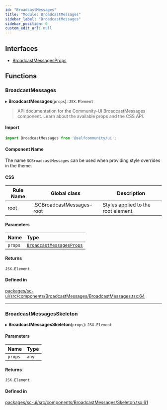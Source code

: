 ```yaml
---
id: "BroadcastMessages"
title: "Module: BroadcastMessages"
sidebar_label: "BroadcastMessages"
sidebar_position: 0
custom_edit_url: null
---
```


## Interfaces

- [BroadcastMessagesProps](../interfaces/BroadcastMessages.BroadcastMessagesProps)

## Functions

### BroadcastMessages

▸ **BroadcastMessages**(`props`): `JSX.Element`

> API documentation for the Community-UI BroadcastMessages component. Learn about the available props and the CSS API.

#### Import
```jsx
import BroadcastMessages from '@selfcommunity/ui';
```
#### Component Name
The name `SCBroadcastMessages` can be used when providing style overrides in the theme.

#### CSS

|Rule Name|Global class|Description|
|---|---|---|
|root|.SCBroadcastMessages-root|Styles applied to the root element.|

#### Parameters

| Name | Type |
| :------ | :------ |
| `props` | [`BroadcastMessagesProps`](../interfaces/BroadcastMessages.BroadcastMessagesProps) |

#### Returns

`JSX.Element`

#### Defined in

[packages/sc-ui/src/components/BroadcastMessages/BroadcastMessages.tsx:64](https://github.com/selfcommunity/community-ui/blob/7897031/packages/sc-ui/src/components/BroadcastMessages/BroadcastMessages.tsx#L64)

___

### BroadcastMessagesSkeleton

▸ **BroadcastMessagesSkeleton**(`props`): `JSX.Element`

#### Parameters

| Name | Type |
| :------ | :------ |
| `props` | `any` |

#### Returns

`JSX.Element`

#### Defined in

[packages/sc-ui/src/components/BroadcastMessages/Skeleton.tsx:61](https://github.com/selfcommunity/community-ui/blob/7897031/packages/sc-ui/src/components/BroadcastMessages/Skeleton.tsx#L61)
